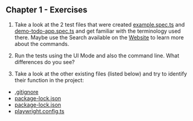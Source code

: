 ## Chapter 1 - Exercises

1. Take a look at the 2 test files that were created [example.spec.ts](../tests/chapter2_example.spec.ts) and [demo-todo-app.spec.ts](../tests-examples/demo-todo-app.spec.ts) and get familiar with the terminology used there. Maybe use the Search available on the [Website](https://playwright.dev/docs/intro) to learn more about the commands.
2. Run the tests using the UI Mode and also the command line. What differences do you see?

3. Take a look at the other existing files (listed below) and try to identify their function in the project:
- [.gitignore](/.gitignore)
- [package-lock.json](../package-lock.json)
- [package-lock.json](../package-lock.json)
- [playwright.config.ts](../playwright.config.ts)
